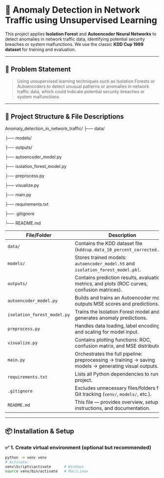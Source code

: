 # 🚨 Anomaly Detection in Network Traffic using Unsupervised Learning

This project applies **Isolation Forest** and **Autoencoder Neural Networks** to detect anomalies in network traffic data, identifying potential security breaches or system malfunctions. We use the classic **KDD Cup 1999 dataset** for training and evaluation.

---

## 📌 Problem Statement

> Using unsupervised learning techniques such as Isolation Forests or Autoencoders to detect unusual patterns or anomalies in network traffic data, which could indicate potential security breaches or system malfunctions.

---

## 📁 Project Structure & File Descriptions

Anomaly_detection_in_network_traffic/
├── data/

├── models/

├── outputs/

├── autoencoder_model.py

├── isolation_forest_model.py

├── preprocess.py

├── visualize.py

├── main.py

├── requirements.txt

├── .gitignore

└── README.md





| File/Folder               | Description |
|---------------------------|-------------|
| `data/`                   | Contains the KDD dataset file (`kddcup.data_10_percent_corrected.csv`). |
| `models/`                 | Stores trained models: `autoencoder_model.h5` and `isolation_forest_model.pkl`. |
| `outputs/`                | Contains prediction results, evaluation metrics, and plots (ROC curves, confusion matrices). |
| `autoencoder_model.py`    | Builds and trains an Autoencoder model, outputs MSE scores and predictions. |
| `isolation_forest_model.py` | Trains the Isolation Forest model and generates anomaly predictions. |
| `preprocess.py`           | Handles data loading, label encoding, and scaling for model input. |
| `visualize.py`            | Contains plotting functions: ROC, confusion matrix, and MSE distribution. |
| `main.py`                 | Orchestrates the full pipeline: preprocessing → training → saving models → generating visual outputs. |
| `requirements.txt`        | Lists all Python dependencies to run the project. |
| `.gitignore`              | Excludes unnecessary files/folders from Git tracking (`venv/`, `models/`, etc.). |
| `README.md`               | This file — provides overview, setup instructions, and documentation. |

---

## 📦 Installation & Setup

### ✅ 1. Create virtual environment (optional but recommended)

```bash
python -m venv venv
# Activate:
venv\Scripts\activate      # Windows
source venv/bin/activate   # Mac/Linux







